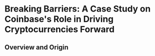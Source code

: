 # Breaking Barriers: A Case Study on Coinbase's Role in Driving Cryptocurrencies Forward

## Overview and Origin
